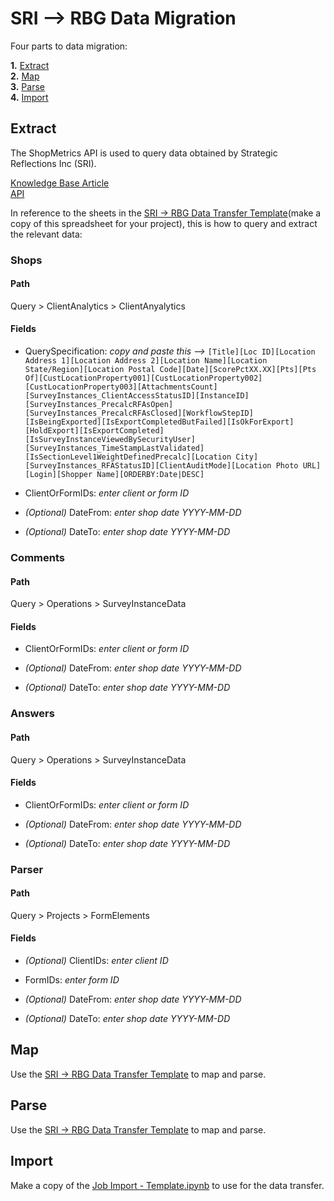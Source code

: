 # SRI --> RBG Data Migration  

Four parts to data migration:  

**1.** [Extract](https://github.com/gfcrbg/SAPI/blob/main/SRI/README.md#extract)  
**2.** [Map](https://github.com/gfcrbg/SAPI/blob/main/SRI/README.md#map)  
**3.** [Parse](https://github.com/gfcrbg/SAPI/blob/main/SRI/README.md#parse)  
**4.** [Import](https://github.com/gfcrbg/SAPI/blob/main/SRI/README.md#import)  
  
  
## Extract  
The ShopMetrics API is used to query data obtained by Strategic Reflections Inc (SRI).  

[Knowledge Base Article](https://stratreflections.shopmetrics.com/document.asp?alias=knowledgebase#/article/8af42c08-e554-4e7e-b61b-265422139dd0)  
[API](https://stratreflections.shopmetrics.com/document.asp?alias=filemanager.v2&startnodeguid={919AD2EE-B8B9-47B3-A4B6-AE3F086DDEC6})

In reference to the sheets in the [SRI -> RBG Data Transfer Template](https://docs.google.com/spreadsheets/d/1Z5bAEOPTYxf5mcP0wbOSKjydlQw6xunnAA0oo3hc0O0/edit?usp=sharing)(make a copy of this spreadsheet for your project), this is how to query and extract the relevant data:  
  
### Shops  

#### Path  
Query > ClientAnalytics > ClientAnyalytics  
  
#### Fields  

- QuerySpecification:   *copy and paste this -->* ```[Title][Loc ID][Location Address 1][Location Address 2][Location Name][Location State/Region][Location Postal Code][Date][ScorePctXX.XX][Pts][Pts Of][CustLocationProperty001][CustLocationProperty002][CustLocationProperty003][AttachmentsCount][SurveyInstances_ClientAccessStatusID][InstanceID][SurveyInstances_PrecalcRFAsOpen][SurveyInstances_PrecalcRFAsClosed][WorkflowStepID][IsBeingExported][IsExportCompletedButFailed][IsOkForExport][HoldExport][IsExportCompleted][IsSurveyInstanceViewedBySecurityUser][SurveyInstances_TimeStampLastValidated][IsSectionLevel1WeightDefinedPrecalc][Location City][SurveyInstances_RFAStatusID][ClientAuditMode][Location Photo URL][Login][Shopper Name][ORDERBY:Date|DESC]```  
  
- ClientOrFormIDs: *enter client or form ID*  
  
- *(Optional)* DateFrom:  *enter shop date  YYYY-MM-DD*  

- *(Optional)* DateTo:  *enter shop date  YYYY-MM-DD*
      
 ### Comments  
 
 #### Path  
 Query > Operations > SurveyInstanceData 
 
 #### Fields  
  
- ClientOrFormIDs: *enter client or form ID*  
  
- *(Optional)* DateFrom:  *enter shop date  YYYY-MM-DD*  

- *(Optional)* DateTo:  *enter shop date  YYYY-MM-DD*
  
 ### Answers  
 
 #### Path  
 Query > Operations > SurveyInstanceData 
 
 #### Fields  
  
- ClientOrFormIDs: *enter client or form ID*  
  
- *(Optional)* DateFrom:  *enter shop date  YYYY-MM-DD*  

- *(Optional)* DateTo:  *enter shop date  YYYY-MM-DD*
  
 ### Parser  
 
 #### Path  
 Query > Projects > FormElements 
 
 #### Fields  
  
- *(Optional)* ClientIDs: *enter client ID*  

- FormIDs: *enter form ID*  
  
- *(Optional)* DateFrom:  *enter shop date  YYYY-MM-DD*  

- *(Optional)* DateTo:  *enter shop date  YYYY-MM-DD*


## Map  
Use the [SRI -> RBG Data Transfer Template](https://docs.google.com/spreadsheets/d/1Z5bAEOPTYxf5mcP0wbOSKjydlQw6xunnAA0oo3hc0O0/edit?usp=sharing) to map and parse. 


## Parse  
Use the [SRI -> RBG Data Transfer Template](https://docs.google.com/spreadsheets/d/1Z5bAEOPTYxf5mcP0wbOSKjydlQw6xunnAA0oo3hc0O0/edit?usp=sharing) to map and parse. 


## Import  
Make a copy of the [Job Import - Template.ipynb](https://colab.research.google.com/drive/1Ww-IciRlXQ_JN-719MvRWASAWfZRhNk6#scrollTo=4P0HExNGddjx) to use for the data transfer.
